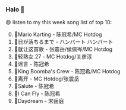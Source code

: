 

### Halo 👋

😄 listen to my this week song list of top 10:

0. 🌈Mario Karting - 陈冠希/MC Hotdog
1. 🌈日が落ちるまで - ハンバート ハンバート
2. 🌈就让这首歌 - 张震岳/侯佩岑/MC Hotdog
3. 🌈轻熟女 27 - MC Hotdog/关彦淳
4. 🌈谣言 - 陈冠希
5. 🌈King Boomba's Crew - 陈冠希/MC Hotdog
6. 🌈离开 - MC Hotdog/张震岳
7. 🌈Salute - 陈冠希
8. 🌈I Can Fly - 陈冠希
9. 🌈Daydream - 宋岳庭

